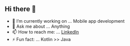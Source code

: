 ## Hi there 👋

- 🔭 I’m currently working on ... Mobile app development
- 💬 Ask me about ... Anything
- 📫 How to reach me: ... <a href="https://www.linkedin.com/in/jatinsinghchug/">LinkedIn</a>
- ⚡ Fun fact: ... Kotlin >> Java
